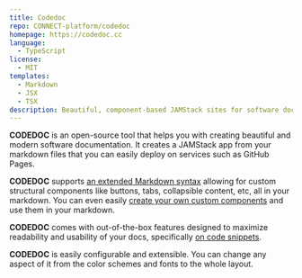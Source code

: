 ```yaml
---
title: Codedoc
repo: CONNECT-platform/codedoc
homepage: https://codedoc.cc
language:
  - TypeScript
license:
  - MIT
templates:
  - Markdown
  - JSX
  - TSX
description: Beautiful, component-based JAMStack sites for software docs/wiki
---
```


**CODEDOC** is an open-source tool that helps you with creating beautiful and modern software documentation. It creates a JAMStack app from your markdown files that you can easily deploy on services such as GitHub Pages.

**CODEDOC** supports [an extended Markdown syntax](https://codedoc.cc/docs/markdown/overview) allowing for custom structural components like buttons, tabs, collapsible content, etc, all in your markdown. You can even easily [create your own custom components](https://codedoc.cc/docs/markdown/custom-components) and use them in your markdown.

**CODEDOC** comes with out-of-the-box features designed to maximize readability and usability of your docs, specifically [on code snippets](https://codedoc.cc/docs/code/overview).

**CODEDOC** is easily configurable and extensible. You can change any aspect of it from the color schemes and fonts to the whole layout.
